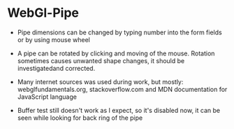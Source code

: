 # WebGl-Pipe

- Pipe dimensions can be changed by typing number into the form fields or by using mouse wheel

- A pipe can be rotated by clicking and moving of the mouse. Rotation sometimes causes unwanted shape changes, it should be investigatedand corrected.  

- Many internet sources was used during work, but mostly: webglfundamentals.org, stackoverflow.com and MDN documentation for JavaScript language

- Buffer test still doesn't work as I expect, so it's disabled now, it can be seen while looking for back ring of the pipe

